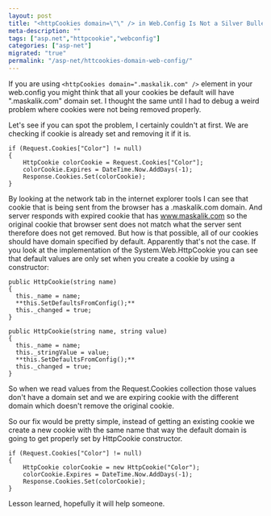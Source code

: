 ```yaml
---
layout: post
title: "<httpCookies domain=\"\" /> in Web.Config Is Not a Silver Bullet."
meta-description: ""
tags: ["asp.net","httpcookie","webconfig"]
categories: ["asp-net"]
migrated: "true"
permalink: "/asp-net/httcookies-domain-web-config/"
---
```

If you are using `<httpCookies domain=".maskalik.com" />` element in your web.config you might think that all your cookies be default will have ".maskalik.com" domain set. I thought the same until I had to debug a weird problem where cookies were not being removed properly. 

Let's see if you can spot the problem, I certainly couldn't at first. We are checking if cookie is already set and removing it if it is.

    if (Request.Cookies["Color"] != null)
    {
        HttpCookie colorCookie = Request.Cookies["Color"];
        colorCookie.Expires = DateTime.Now.AddDays(-1);
        Response.Cookies.Set(colorCookie);
    }

By looking at the network tab in the internet explorer tools I can see that cookie that is being sent from the browser has a .maskalik.com domain. And server responds with expired cookie that has www.maskalik.com so the original cookie that browser sent does not match what the server sent therefore does not get removed. But how is that possible, all of our cookies should have domain specified by default. Apparently that's not the case. If you look at the implementation of the System.Web.HttpCookie you can see that default values are only set when you create a cookie by using a constructor:

    public HttpCookie(string name)
    {
      this._name = name;
      **this.SetDefaultsFromConfig();**
      this._changed = true;
    }
    
    public HttpCookie(string name, string value)
    {
      this._name = name;
      this._stringValue = value;
      **this.SetDefaultsFromConfig();**
      this._changed = true;
    }

So when we read values from the Request.Cookies collection those values don't have a domain set and we are expiring cookie with the different domain which doesn't remove the original cookie.

So our fix would be pretty simple, instead of getting an existing cookie we create a new cookie with the same name that way the default domain is going to get properly set by HttpCookie constructor. 

    if (Request.Cookies["Color"] != null)
    {
        HttpCookie colorCookie = new HttpCookie("Color");
        colorCookie.Expires = DateTime.Now.AddDays(-1);
        Response.Cookies.Set(colorCookie);
    }

Lesson learned, hopefully it will help someone. 